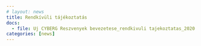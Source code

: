 ```yaml
---
# layout: news
title: Rendkívüli tájékoztatás
docs:
  - file: Uj CYBERG Reszvenyek bevezetese_rendkivuli tajekoztatas_2020.06.30.pdf
categories: [news]
---
```

